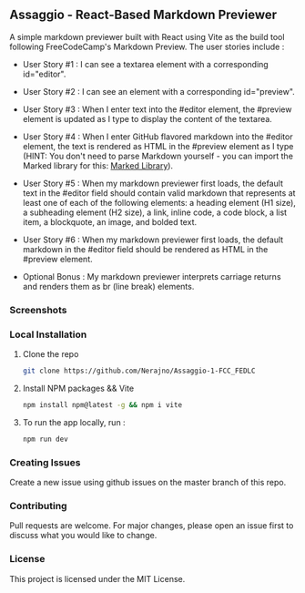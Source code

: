 ## Assaggio - React-Based Markdown Previewer
A simple markdown previewer built with React using Vite as the build tool following
FreeCodeCamp's Markdown Preview. The user stories include :

- User Story #1 : I can see a textarea element with a corresponding id="editor".

- User Story #2 : I can see an element with a corresponding id="preview".

- User Story #3 : When I enter text into the #editor element, the #preview element is updated as I type to display the content of the textarea.

- User Story #4 : When I enter GitHub flavored markdown into the #editor element, the text is rendered as HTML in the #preview element as I type (HINT: You don't need to parse Markdown yourself - you can import the Marked library for this: [Marked Library](https://cdnjs.com/libraries/marked)).

- User Story #5 : When my markdown previewer first loads, the default text in the #editor field should contain valid markdown that represents at least one of each of the following elements: a heading element (H1 size), a subheading element (H2 size), a link, inline code, a code block, a list item, a blockquote, an image, and bolded text.

- User Story #6 : When my markdown previewer first loads, the default markdown in the #editor field should be rendered as HTML in the #preview element.

- Optional Bonus : My markdown previewer interprets carriage returns and renders them as br (line break) elements.


### Screenshots


### Local Installation

1. Clone the repo
   ```sh
   git clone https://github.com/Nerajno/Assaggio-1-FCC_FEDLC
   ```
2. Install NPM packages && Vite
   ```sh
   npm install npm@latest -g && npm i vite
   ```
3. To run the app locally, run :
   ```sh
   npm run dev
   ```

### Creating Issues
Create a new issue using github issues on the master branch of this repo.

### Contributing
Pull requests are welcome. For major changes, please open an issue first to discuss what you would like to change.


### License
This project is licensed under the MIT License.
